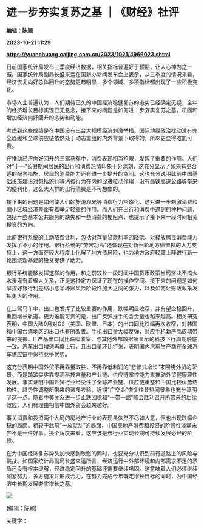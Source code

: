 # 进一步夯实复苏之基 ｜《财经》社评
**编辑：陈颖**

**2023-10-21 11:29**

**https://yuanchuang.caijing.com.cn/2023/1021/4966023.shtml**

日前国家统计局发布三季度经济数据，相关指标普遍好于预期，让人心神为之一振。国家统计局副局长盛来运在国新办新闻发布会上表示，从三季度的情况来看，经济恢复向好总体回升的态势更趋明显，多个领域、多项指标都出现了一些积极变化。

市场人士普遍认为，人们期待已久的中国经济稳健复苏的态势已经确定无疑，全年的经济增长目标实现已无悬念，接下来的问题是如何进一步夯实复苏之基，巩固和增加经济向好回升的态势和动能。

考虑到这些成绩是在中国没有出台大规模经济刺激举措、国际地缘政治扰动没有完全趋缓和全球供应链依然处于动态重组的内外背景下取得的，所以更显得难能可贵。

在推动经济向好回升的三驾马车中，消费表现相当抢眼，发挥了重要的作用。人们对“十一”长假期间居民的出行和消费热情印象十分深刻，这充分显示了如果有更合适的配套措施，居民的消费能力还有进一步提升的空间。这也充分说明此前中国基础设施建设对包括旅行等消费行为在内的促进拉动作用，没有高铁高速公路等带来的便利化，这么大人群的出行消费是不可想象的。

接下来的问题是如何使人们的旅游观光等消费行为常态化，这对进一步刺激消费和缩小区域经济差距有着举足轻重的作用。而人们在出行和消费中遇到的种种问题，包括一些基本公共服务的缺失和一些消费的梗阻点，也提示了接下来一段时间相关投资的方向。

此前银行系统的主动降费让利，包括对存量贷款利率的降低，对释放居民消费能力发挥了不小的作用。银行系统的“劳苦功高”还体现在对新一轮地方债置换的大力支持上，这一方面在较大程度上化解了地方债风险，也为地方政府轻装上阵进行新一轮围绕新基建的投资提供了助力。

银行系统能够发挥这样的作用，和之前较长一段时间中国货币政策当局坚决不搞大水漫灌有着很大关系，正是这种定力保证了现在的操作空间。接下来的问题是如何拿捏好银行利差缩小与呆坏账风险阶段性加大之间的张力，以及如何让财政政策发挥更大的作用。

在三驾马车中，出口也发挥了比较重要的作用，跌幅明显收窄，并有望企稳回升，重回增长轨道。更为难能可贵的是，出口反弹推手的含金量也越来越高。相关研究表明，中国大陆9月对G3（美国、欧盟、日本）的出口同比跌幅再次收窄，对韩国和中国台湾地区的出口也有所改善。手机出口量大幅反弹，对应手机新产品周期带来的提振。IT产品出口同比跌幅收窄，与其他外部数据所显示的科技下行周期触底一致。汽车出口增速再度上行，且出口量环比扩张，表明国内汽车生产商在全球汽车供应链中保持竞争优势。

这充分表明中国外贸不再靠量取胜，不再靠低利润的“悲惨式增长”来围绕外贸的荣景，而是踏踏实实靠提高科技含量和产业链、供应链掌控能力来推动外贸健康理性发展。事实证明中国外贸行业经受住了全球产业链、供应链重整和中国比较优势结构性、趋势性调整所带来的诸多考验。近期“广交会”恢复往昔热闹景象也充分证明了这一点。随着中美关系进一步止跌回稳和“一带一路”峰会胜利召开所带来的后续效应，人们有理由相信中国外贸会越来越好。

事关消费和投资两个大局的房地产行业的表现虽依然不尽如人意，但也出现跌幅企稳的局面。相较于此前“一放就乱”的局面，中国房地产消费和投资的阶段性淡静未尝不是一件好事。换个角度来看，这应该是该行业实现长期可持续发展必经的阶段。

在为中国经济复苏势头加快感到欣慰的同时，也要充分认识到前行道路上的风险与挑战。如国家统计局副局长盛来运所言，经济运行中外部环境和内部需求不足的矛盾还没有根本缓解，经济稳定回升的基础还需要继续巩固。这意味着人们必须继续加紧努力，多方施策并形成合力，在努力完成今年既定增长目标的同时，为中国经济中长期发展夯实增长之基。

![](https://tx1.cdn.caijing.com.cn/2014-03-27/114048455.jpg)

(编辑：陈颖)

关键字：